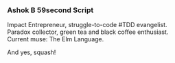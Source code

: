 
### Ashok B 59second Script

Impact Entrepreneur, struggle-to-code #TDD evangelist.  
Paradox collector, green tea and black coffee enthusiast.  
Current muse: The Elm Language. 

And yes, squash!